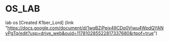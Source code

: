# OS_LAB
lab os
[Created K1ber_Lord] (link "https://docs.google.com/document/d/1wqBZiPeix49CDq0Vjwu4WpdQYANvPgTq/edit?usp=drive_web&ouid=117810285522817337680&rtpof=true")
